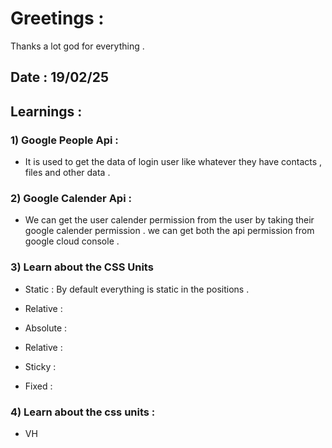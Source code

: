 # Greetings :
 Thanks a lot god for everything . 

## Date : 19/02/25 

## Learnings : 
 ### 1) Google People Api :
   - It is used to get the data of login user like whatever they have contacts , files and other data . 

### 2) Google Calender Api : 
  - We can get the user calender permission from the user by taking their google calender permission . we can get both the api permission from google cloud console . 

### 3) Learn about the CSS Units  
 - Static : By default everything is static in the positions .

 - Relative : 

 - Absolute : 

 - Relative : 

 - Sticky : 

 - Fixed :    

### 4) Learn about the css units : 

- VH 